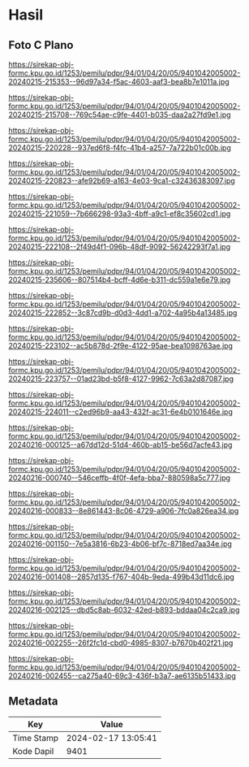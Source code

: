 # Hasil

## Foto C Plano

https://sirekap-obj-formc.kpu.go.id/1253/pemilu/pdpr/94/01/04/20/05/9401042005002-20240215-215353--96d97a34-f5ac-4603-aaf3-bea8b7e1011a.jpg

https://sirekap-obj-formc.kpu.go.id/1253/pemilu/pdpr/94/01/04/20/05/9401042005002-20240215-215708--769c54ae-c9fe-4401-b035-daa2a27fd9e1.jpg

https://sirekap-obj-formc.kpu.go.id/1253/pemilu/pdpr/94/01/04/20/05/9401042005002-20240215-220228--937ed6f8-f4fc-41b4-a257-7a722b01c00b.jpg

https://sirekap-obj-formc.kpu.go.id/1253/pemilu/pdpr/94/01/04/20/05/9401042005002-20240215-220823--afe92b69-a163-4e03-9ca1-c32436383097.jpg

https://sirekap-obj-formc.kpu.go.id/1253/pemilu/pdpr/94/01/04/20/05/9401042005002-20240215-221059--7b666298-93a3-4bff-a9c1-ef8c35602cd1.jpg

https://sirekap-obj-formc.kpu.go.id/1253/pemilu/pdpr/94/01/04/20/05/9401042005002-20240215-222108--2f49d4f1-096b-48df-9092-56242293f7a1.jpg

https://sirekap-obj-formc.kpu.go.id/1253/pemilu/pdpr/94/01/04/20/05/9401042005002-20240215-235606--807514b4-bcff-4d6e-b311-dc559a1e6e79.jpg

https://sirekap-obj-formc.kpu.go.id/1253/pemilu/pdpr/94/01/04/20/05/9401042005002-20240215-222852--3c87cd9b-d0d3-4dd1-a702-4a95b4a13485.jpg

https://sirekap-obj-formc.kpu.go.id/1253/pemilu/pdpr/94/01/04/20/05/9401042005002-20240215-223102--ac5b878d-2f9e-4122-95ae-bea1098763ae.jpg

https://sirekap-obj-formc.kpu.go.id/1253/pemilu/pdpr/94/01/04/20/05/9401042005002-20240215-223757--01ad23bd-b5f8-4127-9962-7c63a2d87087.jpg

https://sirekap-obj-formc.kpu.go.id/1253/pemilu/pdpr/94/01/04/20/05/9401042005002-20240215-224011--c2ed96b9-aa43-432f-ac31-6e4b0101646e.jpg

https://sirekap-obj-formc.kpu.go.id/1253/pemilu/pdpr/94/01/04/20/05/9401042005002-20240216-000125--a67dd12d-51d4-460b-ab15-be56d7acfe43.jpg

https://sirekap-obj-formc.kpu.go.id/1253/pemilu/pdpr/94/01/04/20/05/9401042005002-20240216-000740--546ceffb-4f0f-4efa-bba7-880598a5c777.jpg

https://sirekap-obj-formc.kpu.go.id/1253/pemilu/pdpr/94/01/04/20/05/9401042005002-20240216-000833--8e861443-8c06-4729-a906-7fc0a826ea34.jpg

https://sirekap-obj-formc.kpu.go.id/1253/pemilu/pdpr/94/01/04/20/05/9401042005002-20240216-001150--7e5a3816-6b23-4b06-bf7c-8718ed7aa34e.jpg

https://sirekap-obj-formc.kpu.go.id/1253/pemilu/pdpr/94/01/04/20/05/9401042005002-20240216-001408--2857d135-f767-404b-9eda-499b43d11dc6.jpg

https://sirekap-obj-formc.kpu.go.id/1253/pemilu/pdpr/94/01/04/20/05/9401042005002-20240216-002125--dbd5c8ab-6032-42ed-b893-bddaa04c2ca9.jpg

https://sirekap-obj-formc.kpu.go.id/1253/pemilu/pdpr/94/01/04/20/05/9401042005002-20240216-002255--26f2fc1d-cbd0-4985-8307-b7670b402f21.jpg

https://sirekap-obj-formc.kpu.go.id/1253/pemilu/pdpr/94/01/04/20/05/9401042005002-20240216-002455--ca275a40-69c3-436f-b3a7-ae6135b51433.jpg


## Metadata

| Key        | Value               |
| ---------- | ------------------- |
| Time Stamp | 2024-02-17 13:05:41 |
| Kode Dapil | 9401                |



